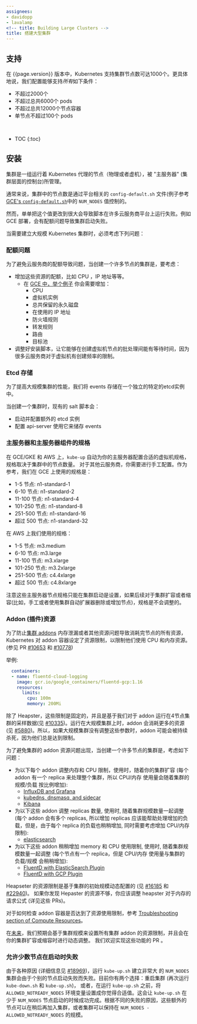 ```yaml
---
assignees:
- davidopp
- lavalamp
<!-- title: Building Large Clusters -->
title: 搭建大型集群
---
```


<!-- ## Support -->
## 支持

<!-- At {{page.version}}, Kubernetes supports clusters with up to 1000 nodes. More specifically, we support configurations that meet *all* of the following criteria: -->
在 {{page.version}} 版本中，Kubernetes 支持集群节点数可达1000个。更具体地说，我们配置能够支持*所有*如下条件：

<!-- * No more than 2000 nodes -->
<!-- * No more than 60000 total pods -->
<!-- * No more than 120000 total containers -->
<!-- * No more than 100 pods per node -->
* 不超过2000个
* 不超过总共6000个 pods
* 不超过总共12000个节点容器
* 单节点不超过100个 pods

<br>

* TOC
{:toc}

<!-- ## Setup -->
## 安装

<!-- A cluster is a set of nodes (physical or virtual machines) running Kubernetes agents, managed by a "master" (the cluster-level control plane). -->
集群是一组运行着 Kubernetes 代理的节点（物理或者虚机），被 "主服务器" (集群层面的控制台)所管理。

<!-- Normally the number of nodes in a cluster is controlled by the the value NUM_NODES` in the platform-specific `config-default.sh` file (for example, see [GCE's `config-default.sh`](http://releases.k8s.io/{{page.githubbranch}}/cluster/gce/config-default.sh)). -->
通常来说，集群中的节点数是通过平台相关的 `config-default.sh` 文件(例子参考[GCE's `config-default.sh`](http://releases.k8s.io/{{page.githubbranch}}/cluster/gce/config-default.sh)中的 `NUM_NODES` 值控制的。

<!-- Simpl changing that value to something very large, however, may cause the setup script to fail for many cloud providers. A GCE deployment, for example, will run in to quota issues and fail to bring the cluster up. -->
然而，单单把这个值更改到很大会导致脚本在许多云服务商平台上运行失败。例如 GCE 部署，会有配额问题导致集群启动失败。

<!-- When setting up a large Kubernetes cluster, the following issues must be considered. -->
当需要建立大规模 Kubernetes 集群时，必须考虑下列问题：

<!-- ### Quota Issues -->
### 配额问题

<!-- To avoid running into cloud provider quota issues, when creating a cluster with many nodes, consider: -->
为了避免云服务商的配额导致问题，当创建一个许多节点的集群是，要考虑：

<!-- * Increase the quota for things like CPU, IPs, etc.
  * In [GCE, for example,](https://cloud.google.com/compute/docs/resource-quotas) you'll want to increase the quota for:
    * CPUs
    * VM instances
    * Total persistent disk reserved
    * In-use IP addresses
    * Firewall Rules
    * Forwarding rules
    * Routes
    * Target pools
* Gating the setup script so that it brings up new node VMs in smaller batches with waits in between, because some cloud providers rate limit the creation of VMs. -->
* 增加这些资源的配额，比如 CPU ，IP 地址等等。
  * 在 [GCE 中，举个例子](https://cloud.google.com/compute/docs/resource-quotas) 你会需要增加：
    * CPU
    * 虚拟机实例
    * 总共保留的永久磁盘
    * 在使用的 IP 地址
    * 防火墙规则
    * 转发规则
    * 路由
    * 目标池
* 调整好安装脚本，让它能够在创建虚拟机节点的批处理间能有等待时间，因为很多云服务商对于虚拟机有创建频率的限制。

<!-- ### Etcd storage -->
### Etcd 存储

<!-- To improve performance of large clusters, we store events in a separate dedicated etcd instance. -->
为了提高大规模集群的性能，我们将 events 存储在一个独立的特定的etcd实例中。

<!-- When creating a cluster, existing salt scripts: -->
当创建一个集群时，现有的 salt 脚本会：

<!-- * start and configure additional etcd instance -->
<!-- * configure api-server to use it for storing events -->
* 启动并配置额外的 etcd 实例
* 配置 api-server 使用它来储存 events

<!-- ### Size of master and master components -->
### 主服务器和主服务器组件的规格

<!-- On GCE/GKE and AWS, `kube-up` automatically configures the proper VM size for your master depending on the number of nodes
in your cluster. On other providers, you will need to configure it manually. For reference, the sizes we use on GCE are -->
在 GCE/GKE 和 AWS 上，`kube-up` 自动为你的主服务器配置合适的虚拟机规格，规格取决于集群中的节点数量。
对于其他云服务商，你需要进行手工配置。作为参考，我们在 GCE 上使用的规格是：

<!-- * 1-5 nodes: n1-standard-1
* 6-10 nodes: n1-standard-2
* 11-100 nodes: n1-standard-4
* 101-250 nodes: n1-standard-8
* 251-500 nodes: n1-standard-16
* more than 500 nodes: n1-standard-32 -->
* 1-5 节点: n1-standard-1
* 6-10 节点: n1-standard-2
* 11-100 节点: n1-standard-4
* 101-250 节点: n1-standard-8
* 251-500 节点: n1-standard-16
* 超过 500 节点: n1-standard-32

<!-- And the sizes we use on AWS are -->
在 AWS 上我们使用的规格：

<!-- * 1-5 nodes: m3.medium
* 6-10 nodes: m3.large
* 11-100 nodes: m3.xlarge
* 101-250 nodes: m3.2xlarge
* 251-500 nodes: c4.4xlarge
* more than 500 nodes: c4.8xlarge -->
* 1-5 节点: m3.medium
* 6-10 节点: m3.large
* 11-100 节点: m3.xlarge
* 101-250 节点: m3.2xlarge
* 251-500 节点: c4.4xlarge
* 超过 500 节点: c4.8xlarge

<!-- Note that these master node sizes are currently only set at cluster startup time, and are not adjusted if you later scale your cluster up or down (e.g. manually removing or adding nodes, or using a cluster autoscaler). -->
注意这些主服务器节点规格只能在集群启动是设置，如果后续对于集群扩容或者缩容(比如，手工或者使用集群自动扩展器删除或增加节点)，规格是不会调整的。

<!-- ### Addon Resources -->
### Addon (插件)资源

<!-- To prevent memory leaks or other resource issues in [cluster addons](https://releases.k8s.io/{{page.githubbranch}}/cluster/addons) from consuming all the resources available on a node, Kubernetes sets resource limits on addon containers to limit the CPU and Memory resources they can consume (See PR [#10653](http://pr.k8s.io/10653/files) and [#10778](http://pr.k8s.io/10778/files)). -->
为了防止[集群 addons](https://releases.k8s.io/{{page.githubbranch}}/cluster/addons) 内存泄漏或者其他资源问题导致消耗完节点的所有资源，Kubernetes 对 addon 容器设定了资源限制，以限制他们使用 CPU 和内存资源。(参见 PR [#10653](http://pr.k8s.io/10653/files) 和 [#10778](http://pr.k8s.io/10778/files))

<!-- For example:

```yaml
  containers:
  - name: fluentd-cloud-logging
    image: gcr.io/google_containers/fluentd-gcp:1.16
    resources:
      limits:
        cpu: 100m
        memory: 200Mi
``` -->
举例:

```yaml
  containers:
  - name: fluentd-cloud-logging
    image: gcr.io/google_containers/fluentd-gcp:1.16
    resources:
      limits:
        cpu: 100m
        memory: 200Mi
```

<!-- Except for Heapster, these limits are static and are based on data we collected from addons running on 4-node clusters (see [#10335](http://issue.k8s.io/10335#issuecomment-117861225)). The addons consume a lot more resources when running on large deployment clusters (see [#5880](http://issue.k8s.io/5880#issuecomment-113984085)). So, if a large cluster is deployed without adjusting these values, the addons may continuously get killed because they keep hitting the limits. -->
除了 Heapster，这些限制是固定的，并且是基于我们对于 addon 运行在4节点集群的采样数据(见 [#10335](http://issue.k8s.io/10335#issuecomment-117861225))。运行在大规模集群上时，addon 会消耗更多的资源(见 [#5880](http://issue.k8s.io/5880#issuecomment-113984085))。所以，如果大规模集群没有调整这些参数时，addon 可能会被持续杀死，因为他们总是达到限制。

<!-- To avoid running into cluster addon resource issues, when creating a cluster with many nodes, consider the following: -->
为了避免集群的 addon 资源问题出现，当创建一个许多节点的集群是，考虑如下问题：

<!--   * Scale memory and CPU limits for each of the following addons, if used, as you scale up the size of cluster (there is one replica of each handling the entire cluster so memory and CPU usage tends to grow proportionally with size/load on cluster):
     * [InfluxDB and Grafana](http://releases.k8s.io/{{page.githubbranch}}/cluster/addons/cluster-monitoring/influxdb/influxdb-grafana-controller.yaml)
     * [kubedns, dnsmasq, and sidecar](http://releases.k8s.io/{{page.githubbranch}}/cluster/addons/dns/kubedns-controller.yaml.in)
     * [Kibana](http://releases.k8s.io/{{page.githubbranch}}/cluster/addons/fluentd-elasticsearch/kibana-controller.yaml)
    * Scale number of replicas for the following addons, if used, along with the size of cluster (there are multiple replicas of each so increasing replicas should help handle increased load, but, since load per replica also increases slightly, also consider increasing CPU/memory limits):
     * [elasticsearch](http://releases.k8s.io/{{page.githubbranch}}/cluster/addons/fluentd-elasticsearch/es-controller.yaml)
   * Increase memory and CPU limits slightly for each of the following addons, if used, along with the size of cluster (there is one replica per node but CPU/memory usage increases slightly along with cluster load/size as well):
     * [FluentD with ElasticSearch Plugin](http://releases.k8s.io/{{page.githubbranch}}/cluster/addons/fluentd-elasticsearch/fluentd-es-ds.yaml)
     * [FluentD with GCP Plugin](http://releases.k8s.io/{{page.githubbranch}}/cluster/addons/fluentd-gcp/fluentd-gcp-ds.yaml) -->
 * 为以下每个 addon 调整内存和 CPU 限制，使用时，随着你的集群扩容 (每个 addon 有一个 replica 来处理整个集群，所以 CPU/内存 使用量会随着集群的 规模/负载 按比例增加):
    * [InfluxDB and Grafana](http://releases.k8s.io/{{page.githubbranch}}/cluster/addons/cluster-monitoring/influxdb/influxdb-grafana-controller.yaml)
    * [kubedns, dnsmasq, and sidecar](http://releases.k8s.io/{{page.githubbranch}}/cluster/addons/dns/kubedns-controller.yaml.in)
    * [Kibana](http://releases.k8s.io/{{page.githubbranch}}/cluster/addons/fluentd-elasticsearch/kibana-controller.yaml)
 * 为以下这些 addon 调整 replicas 数量, 使用时, 随着集群规模数量一起调整 (每个 addon 会有多个 replicas, 所以增加 replicas 应该能帮助处理增加的负载，但是，由于每个 replica 的负载也稍稍增加, 同时需要考虑增加 CPU/内存 限制):
    * [elasticsearch](http://releases.k8s.io/{{page.githubbranch}}/cluster/addons/fluentd-elasticsearch/es-controller.yaml)
 * 为以下这些 addon 稍稍增加 memory 和 CPU 使用限制, 使用时, 随着集群规模数量一起调整 (每个节点有一个 replica，但是 CPU/内存 使用量与集群的 负载/规模 会稍稍增加):
    * [FluentD with ElasticSearch Plugin](http://releases.k8s.io/{{page.githubbranch}}/cluster/addons/fluentd-elasticsearch/fluentd-es-ds.yaml)
    * [FluentD with GCP Plugin](http://releases.k8s.io/{{page.githubbranch}}/cluster/addons/fluentd-gcp/fluentd-gcp-ds.yaml)

<!-- Heapster's resource limits are set dynamically based on the initial size of your cluster (see [#16185](http://issue.k8s.io/16185)
and [#22940](http://issue.k8s.io/22940)). If you find that Heapster is running
out of resources, you should adjust the formulas that compute heapster memory request (see those PRs for details). -->
Heapseter 的资源限制是基于集群的初始规模动态配置的 (见 [#16185](http://issue.k8s.io/16185) 和 [#22940](http://issue.k8s.io/22940))。
如果你发现 Hepaster 的资源不够，你应该调整 heapster 对于内存的请求公式 (详见这些 PRs)。

<!-- For directions on how to detect if addon containers are hitting resource limits, see the [Troubleshooting section of Compute Resources](/docs/concepts/configuration/manage-compute-resources-container/#troubleshooting). -->
对于如何检查 addon 容器是否达到了资源使用限制，参考 [Troubleshooting section of Compute Resources](/docs/concepts/configuration/manage-compute-resources-container/#troubleshooting)。

<!-- In the [future](http://issue.k8s.io/13048), we anticipate to set all cluster addon resource limits based on cluster size, and to dynamically adjust them if you grow or shrink your cluster.
We welcome PRs that implement those features. -->
在[未来](http://issue.k8s.io/13048)，我们预期会基于集群规模来设置所有集群 addon 的资源限制，并且会在你的集群扩容或缩容时进行动态调整。
我们欢迎实现这些功能的 PR 。

<!-- ### Allowing minor node failure at startup -->
### 允许少数节点在启动时失败

<!-- For various reasons (see [#18969](https://github.com/kubernetes/kubernetes/issues/18969) for more details) running
`kube-up.sh` with a very large `NUM_NODES` may fail due to a very small number of nodes not coming up properly.
Currently you have two choices: restart the cluster (`kube-down.sh` and then `kube-up.sh` again), or before
running `kube-up.sh` set the environment variable `ALLOWED_NOTREADY_NODES` to whatever value you feel comfortable
with. This will allow `kube-up.sh` to succeed with fewer than `NUM_NODES` coming up. Depending on the
reason for the failure, those additional nodes may join later or the cluster may remain at a size of
`NUM_NODES - ALLOWED_NOTREADY_NODES`. -->
由于各种原因 (详细信息见 [#18969](https://github.com/kubernetes/kubernetes/issues/18969))，运行 `kube-up.sh` 建立非常大
的 `NUM_NODES` 集群会由于个别的节点启动失败而失败。目前你有两个选择：重启集群  (再次运行 `kube-down.sh` 和 `kube-up.sh`)，
或者，在运行 `kube-up.sh` 之前，将 `ALLOWED_NOTREADY_NODES` 环境变量设置成你觉得合适值。这会让 `kube-up.sh` 在少于 `NUM_NODES`
节点启动的时候成功完成。根据不同的失败的原因，这些额外的节点可以在稍后再加入集群，或者集群可以保持在 `NUM_NODES - ALLOWED_NOTREADY_NODES` 的规模。